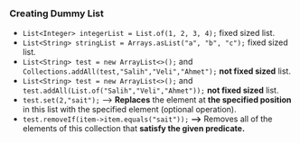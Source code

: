 ### Creating Dummy List
- `List<Integer> integerList = List.of(1, 2, 3, 4);` fixed sized list.
- `List<String> stringList = Arrays.asList("a", "b", "c");` fixed sized list.
- `List<String> test = new ArrayList<>();` and `Collections.addAll(test,"Salih","Veli","Ahmet");` **not fixed sized** list.
- `List<String> test = new ArrayList<>();` and `test.addAll(List.of("Salih","Veli","Ahmet"));` **not fixed sized** list.
- `test.set(2,"sait");` --> **Replaces** the element at **the specified position** in this list with the specified element (optional operation).
- `test.removeIf(item->item.equals("sait"));` **-->** Removes all of the elements of this collection that **satisfy the given predicate.**


